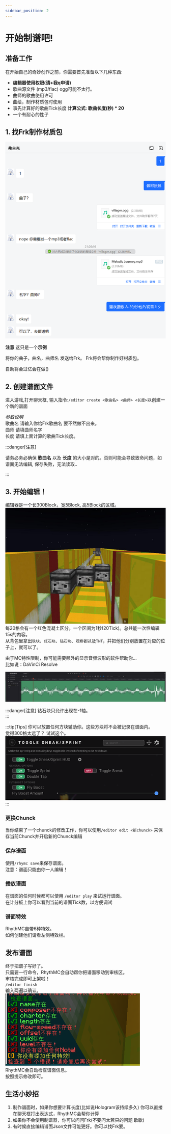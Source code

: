 ```yaml
---
sidebar_position: 2
---
```


# 开始制谱吧!

## 准备工作

在开始自己的奇妙创作之前，你需要首先准备以下几种东西:
- **编辑器使用权限(请+我q申请)**
- 歌曲源文件 (mp3/flac) ogg可能不太行。
- 曲师的歌曲使用许可
- 曲绘，制作材质包时使用
- 事先计算好的歌曲Tick长度  **计算公式: 歌曲长度(秒) * 20**
- 一个有耐心的性子

## 1. 找Frk制作材质包

![iq](img/iq.png)  

**注意** 这只是一个**示例**

将你的曲子，曲名，曲师名 发送给Frk。
Frk将会帮你制作好材质包。

自助将会过亿会在做()

## 2. 创建谱面文件

进入游戏,打开聊天框,
输入指令:`/editor create <歌曲名> <曲师> <长度>`以创建一个新的谱面

*参数说明*  
歌曲名 请输入你给Frk歌曲名 要不然做不出来。  
曲师 请填曲师名字    
长度 请填上面计算的歌曲Tick长度。  

:::danger[注意]

请务必务必确保 **歌曲名** 以及 **长度** 的大小是对的。否则可能会导致致命问题，如谱面无法编辑, 保存失败，无法读取..

:::

## 3. 开始编辑！
<!-- 你可以看到，目前你已经是创造模式了。   -->
编辑器是一个长300Block，宽5Block, 高5Block的区域。  
![e](img/apple.jpg)
每20格会有一个红色混凝土区分。一个区间为1秒(20Tick)。总共能一次性编辑15s的内容。  
从背包里拿出`铁块`、`红石块`、`钻石块`、`观察者`以及`TNT`，并把他们分别放置在对应的位子上，就可以了。  

由于MC特性限制，你可能需要额外的显示音频波形的软件帮助你...  
比如说：DaVinCi Resolve  

![alt text](img/dav.png)

:::danger[注意]
钻石块只允许出现在-1轴。  
:::

:::tip[Tips]
你可以放置任何方块辅助你。这些方块将不会被记录在谱面内。  
觉得300格太远了？ 试试这个。
![lunar](img/speed.png)
:::

### 更换Chunck
当你结束了一个chunck的修改工作，你可以使用`/editor edit <新chunck>` 来保存当前Chunck并开启新的Chunck编辑  

### 保存谱面
使用`/rhymc save`来保存谱面。  
注意：谱面只能由你一人编辑！  

### 播放谱面
在谱面的任何时候都可以使用 `/editor play` 来试运行谱面。  
在计分板上你可以看到当前的谱面Tick数，以方便调试  

### 谱面特效
RhythMC自带6种特效。  
如何创建他们请看左侧特效栏。  

## 发布谱面
终于把谱子写好了。  
只需要一行命令，RhythMC会自动帮你把谱面移动到审核区。  
审核完成即可上架啦！  
`/editor finish`   
输入两遍以确认。  
![img src](img/checker.png)  
RhythMC会自动检查谱面信息。  
按照提示修改即可。  

## 生活小妙招
1. 制作谱面时，如果你想要计算长度(比如说Hologram该持续多久) 你可以直接在聊天框打出表达式，RhythMC会帮你计算
2. 如果你不会使用制谱器，你可以问问Frk(不要问太若只的问题 歇歇)
3. 有时候直接编辑谱面Json文件可能更好。你可以找Frk要。